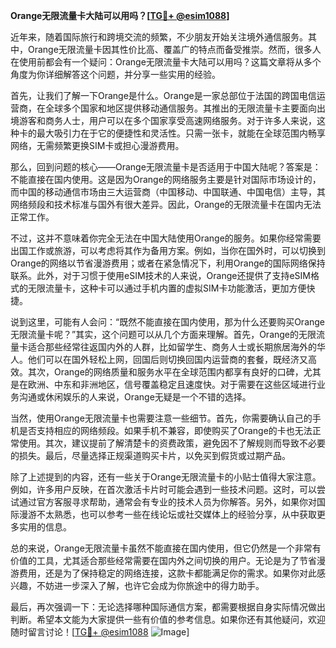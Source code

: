 **Orange无限流量卡大陆可以用吗？[[TG💪+ @esim1088](https://t.me/s/esim1088)]**

近年来，随着国际旅行和跨境交流的频繁，不少朋友开始关注境外通信服务。其中，Orange无限流量卡因其性价比高、覆盖广的特点而备受推崇。然而，很多人在使用前都会有一个疑问：Orange无限流量卡大陆可以用吗？这篇文章将从多个角度为你详细解答这个问题，并分享一些实用的经验。

首先，让我们了解一下Orange是什么。Orange是一家总部位于法国的跨国电信运营商，在全球多个国家和地区提供移动通信服务。其推出的无限流量卡主要面向出境游客和商务人士，用户可以在多个国家享受高速网络服务。对于许多人来说，这种卡的最大吸引力在于它的便捷性和灵活性。只需一张卡，就能在全球范围内畅享网络，无需频繁更换SIM卡或担心漫游费用。

那么，回到问题的核心——Orange无限流量卡是否适用于中国大陆呢？答案是：不能直接在国内使用。这是因为Orange的网络服务主要是针对国际市场设计的，而中国的移动通信市场由三大运营商（中国移动、中国联通、中国电信）主导，其网络频段和技术标准与国外有很大差异。因此，Orange的无限流量卡在国内无法正常工作。

不过，这并不意味着你完全无法在中国大陆使用Orange的服务。如果你经常需要出国工作或旅游，可以考虑将其作为备用方案。例如，当你在国外时，可以切换到Orange的网络以节省漫游费用；或者在紧急情况下，利用Orange的国际网络保持联系。此外，对于习惯于使用eSIM技术的人来说，Orange还提供了支持eSIM格式的无限流量卡，这种卡可以通过手机内置的虚拟SIM卡功能激活，更加方便快捷。

说到这里，可能有人会问：“既然不能直接在国内使用，那为什么还要购买Orange无限流量卡呢？”其实，这个问题可以从几个方面来理解。首先，Orange的无限流量卡适合那些经常往返国内外的人群，比如留学生、商务人士或长期旅居海外的华人。他们可以在国外轻松上网，回国后则切换回国内运营商的套餐，既经济又高效。其次，Orange的网络质量和服务水平在全球范围内都享有良好的口碑，尤其是在欧洲、中东和非洲地区，信号覆盖稳定且速度快。对于需要在这些区域进行业务沟通或休闲娱乐的人来说，Orange无疑是一个不错的选择。

当然，使用Orange无限流量卡也需要注意一些细节。首先，你需要确认自己的手机是否支持相应的网络频段。如果手机不兼容，即使购买了Orange的卡也无法正常使用。其次，建议提前了解清楚卡的资费政策，避免因不了解规则而导致不必要的损失。最后，尽量选择正规渠道购买卡片，以免买到假货或过期产品。

除了上述提到的内容，还有一些关于Orange无限流量卡的小贴士值得大家注意。例如，许多用户反映，在首次激活卡片时可能会遇到一些技术问题。这时，可以尝试通过官方客服寻求帮助，通常会有专业的技术人员为你解答。另外，如果你对国际漫游不太熟悉，也可以参考一些在线论坛或社交媒体上的经验分享，从中获取更多实用的信息。

总的来说，Orange无限流量卡虽然不能直接在国内使用，但它仍然是一个非常有价值的工具，尤其适合那些经常需要在国内外之间切换的用户。无论是为了节省漫游费用，还是为了保持稳定的网络连接，这款卡都能满足你的需求。如果你对此感兴趣，不妨进一步深入了解，也许它会成为你旅途中的得力助手。

最后，再次强调一下：无论选择哪种国际通信方案，都需要根据自身实际情况做出判断。希望本文能为大家提供一些有价值的参考信息。如果你还有其他疑问，欢迎随时留言讨论！[[TG💪+ @esim1088](https://t.me/s/esim1088) ![Image](https://i.postimg.cc/4NQfJmqS/Snipaste-2025-05-13-00-14-12.png)]